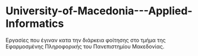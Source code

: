 # University-of-Macedonia---Applied-Informatics
Εργασίες που έγιναν κατα την διάρκεια φοίτησης στο τμήμα της Εφαρμοσμένης Πληροφορικής του Πανεπιστημίου Μακεδονίας.
